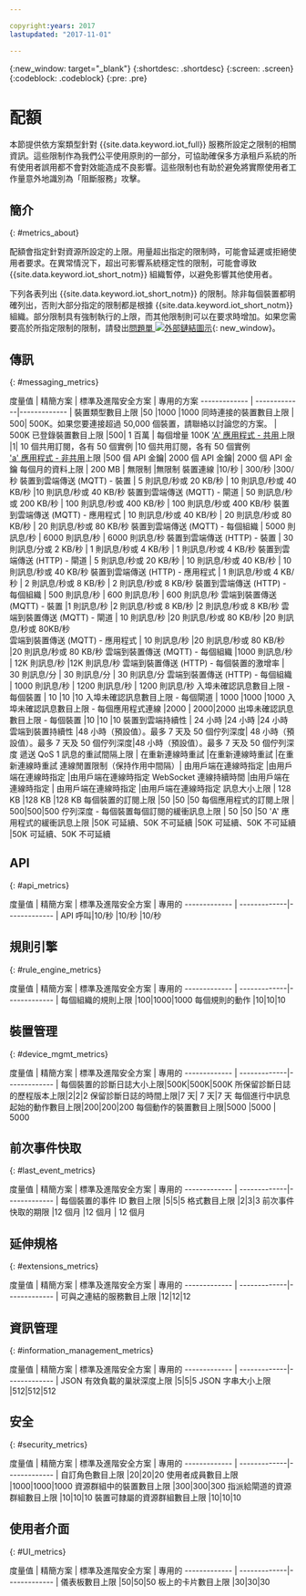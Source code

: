 ```yaml
---

copyright:years: 2017
lastupdated: "2017-11-01"

---
```


{:new_window: target="\_blank"}
{:shortdesc: .shortdesc}
{:screen: .screen}
{:codeblock: .codeblock}
{:pre: .pre}


# 配額
本節提供依方案類型針對 {{site.data.keyword.iot_full}} 服務所設定之限制的相關資訊。這些限制作為我們公平使用原則的一部分，可協助確保多方承租戶系統的所有使用者誤用都不會對效能造成不良影響。這些限制也有助於避免將實際使用者工作量意外地識別為「阻斷服務」攻擊。

## 簡介
{: #metrics_about}

配額會指定針對資源所設定的上限。用量超出指定的限制時，可能會延遲或拒絕使用者要求。在異常情況下，超出可影響系統穩定性的限制，可能會導致 {{site.data.keyword.iot_short_notm}} 組織暫停，以避免影響其他使用者。

下列各表列出 {{site.data.keyword.iot_short_notm}} 的限制。除非每個裝置都明確列出，否則大部分指定的限制都是根據 {{site.data.keyword.iot_short_notm}} 組織。部分限制具有強制執行的上限，而其他限制則可以在要求時增加。如果您需要高於所指定限制的限制，請發出[問題單 ![外部鏈結圖示](../../../icons/launch-glyph.svg)](https://support.ng.bluemix.net/gethelp/){: new_window}。

## 傳訊
{: #messaging_metrics}

度量值        | 精簡方案       | 標準及進階安全方案                            | 專用的方案
------------- | -------------|------------- |
裝置類型數目上限               |50 |1000 |1000
同時連接的裝置數目上限                           | 500| 500K。如果您要連接超過 50,000 個裝置，請聯絡以討論您的方案。                                | 500K
已登錄裝置數目上限                   |500| 1 百萬    | 每個增量 100K
['A' 應用程式 - 共用](../applications/mqtt.html#scalable_apps)上限           |1| 10 個共用訂閱，各有 50 個實例                  |10 個共用訂閱，各有 50 個實例                  
['a' 應用程式 - 非共用](../applications/mqtt.html#client_connections)上限             |500 個 API 金鑰| 2000 個 API 金鑰| 2000 個 API 金鑰
每個月的資料上限       | 200 MB | 無限制    |無限制
裝置連線          |10/秒  | 300/秒  |300/秒
裝置到雲端傳送 (MQTT) - 裝置 | 5 則訊息/秒或 20 KB/秒 | 10 則訊息/秒或 40 KB/秒 |10 則訊息/秒或 40 KB/秒
裝置到雲端傳送 (MQTT) - 閘道 | 50 則訊息/秒或 200 KB/秒 | 100 則訊息/秒或 400 KB/秒 | 100 則訊息/秒或 400 KB/秒
裝置到雲端傳送 (MQTT) - 應用程式 | 10 則訊息/秒或 40 KB/秒 | 20 則訊息/秒或 80 KB/秒 | 20 則訊息/秒或 80 KB/秒
裝置到雲端傳送 (MQTT) - 每個組織 | 5000 則訊息/秒 | 6000 則訊息/秒 | 6000 則訊息/秒
裝置到雲端傳送 (HTTP) - 裝置 | 30 則訊息/分或 2 KB/秒 | 1 則訊息/秒或 4 KB/秒 | 1 則訊息/秒或 4 KB/秒 
裝置到雲端傳送 (HTTP) - 閘道 | 5 則訊息/秒或 20 KB/秒 | 10 則訊息/秒或 40 KB/秒 | 10 則訊息/秒或 40 KB/秒
裝置到雲端傳送 (HTTP) - 應用程式 | 1 則訊息/秒或 4 KB/秒 | 2 則訊息/秒或 8 KB/秒 | 2 則訊息/秒或 8 KB/秒 
裝置到雲端傳送 (HTTP) - 每個組織 | 500 則訊息/秒 | 600 則訊息/秒 | 600 則訊息/秒
雲端到裝置傳送 (MQTT) - 裝置 |1 則訊息/秒 |2 則訊息/秒或 8 KB/秒 |2 則訊息/秒或 8 KB/秒 
雲端到裝置傳送 (MQTT) - 閘道 | 10 則訊息/秒 |20 則訊息/秒或 80 KB/秒 |20 則訊息/秒或 80KB/秒  
雲端到裝置傳送 (MQTT) - 應用程式 | 10 則訊息/秒 |20 則訊息/秒或 80 KB/秒 |20 則訊息/秒或 80 KB/秒 
雲端到裝置傳送 (MQTT) - 每個組織 |1000 則訊息/秒 | 12K 則訊息/秒 |12K 則訊息/秒 
雲端到裝置傳送 (HTTP) - 每個裝置的激增率 | 30 則訊息/分 | 30 則訊息/分 | 30 則訊息/分 
雲端到裝置傳送 (HTTP) - 每個組織 |  1000 則訊息/秒 |  1200 則訊息/秒 |  1200 則訊息/秒 
入埠未確認訊息數目上限 - 每個裝置 | 10 |10 |10
入埠未確認訊息數目上限 - 每個閘道 | 1000 |1000 |1000
入埠未確認訊息數目上限 - 每個應用程式連線 |2000 | 2000|2000
出埠未確認訊息數目上限 - 每個裝置 |10  |10 |10
裝置到雲端持續性 | 24 小時 |24 小時 |24 小時 
雲端到裝置持續性 |48 小時（預設值）。最多 7 天及 50 個佇列深度| 48 小時（預設值）。最多 7 天及 50 個佇列深度|48 小時（預設值）。最多 7 天及 50 個佇列深度
遞送 QoS 1 訊息的重試間隔上限 | 在重新連線時重試 |在重新連線時重試 |在重新連線時重試 
連線閒置限制（保持作用中間隔）| 由用戶端在連線時指定 |由用戶端在連線時指定 |由用戶端在連線時指定 
WebSocket 連線持續時間 |由用戶端在連線時指定 | 由用戶端在連線時指定 |由用戶端在連線時指定 
訊息大小上限 | 128 KB |128 KB |128 KB 
每個裝置的訂閱上限 |50 |50 |50
每個應用程式的訂閱上限 | 500|500|500
佇列深度 - 每個裝置每個訂閱的緩衝訊息上限 | 50 |50 |50
'A' 應用程式的緩衝訊息上限 |50K 可延續、50K 不可延續 |50K 可延續、50K 不可延續 |50K 可延續、50K 不可延續 


## API
{: #api_metrics}

度量值        | 精簡方案       | 標準及進階安全方案                            | 專用的
------------- | -------------|------------- |
API 呼叫|10/秒  |10/秒  |10/秒  

## 規則引擎
{: #rule_engine_metrics}

度量值        | 精簡方案       | 標準及進階安全方案                            | 專用的
------------- | -------------|------------- |
每個組織的規則上限 |100|1000|1000
每個規則的動作 |10|10|10

## 裝置管理
{: #device_mgmt_metrics}

度量值        | 精簡方案       | 標準及進階安全方案                            | 專用的
------------- | -------------|------------- |
每個裝置的診斷日誌大小上限|500K|500K|500K
所保留診斷日誌的歷程版本上限|2|2|2
保留診斷日誌的時間上限|7 天| 7 天|7 天
每個進行中訊息起始的動作數目上限|200|200|200
每個動作的裝置數目上限|5000 |5000 | 5000

## 前次事件快取
{: #last_event_metrics}

度量值        | 精簡方案       | 標準及進階安全方案                            | 專用的
------------- | -------------|------------- |
每個裝置的事件 ID 數目上限 |5|5|5
格式數目上限 |2|3|3
前次事件快取的期限 |12 個月 |12 個月 | 12 個月 

## 延伸規格
{: #extensions_metrics}

度量值        | 精簡方案       | 標準及進階安全方案                            | 專用的
------------- | -------------|------------- |
可與之連結的服務數目上限 |12|12|12

## 資訊管理
{: #information_management_metrics}

度量值        | 精簡方案       | 標準及進階安全方案                            | 專用的
------------- | -------------|------------- |
JSON 有效負載的巢狀深度上限 |5|5|5
JSON 字串大小上限 |512|512|512

## 安全
{: #security_metrics}

度量值        | 精簡方案       | 標準及進階安全方案                            | 專用的
------------- | -------------|------------- |
自訂角色數目上限 |20|20|20
使用者成員數目上限 |1000|1000|1000
資源群組中的裝置數目上限 |300|300|300
指派給閘道的資源群組數目上限 |10|10|10
裝置可隸屬的資源群組數目上限 |10|10|10

## 使用者介面
{: #UI_metrics}

度量值        | 精簡方案       | 標準及進階安全方案                            | 專用的
------------- | -------------|------------- |
儀表板數目上限 |50|50|50
板上的卡片數目上限 |30|30|30

